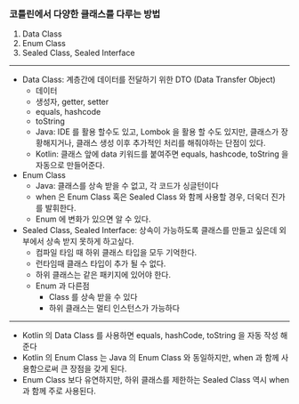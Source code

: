 ### 코틀린에서 다양한 클래스를 다루는 방법
1. Data Class
2. Enum Class
3. Sealed Class, Sealed Interface

---

- Data Class: 계층간에 데이터를 전달하기 위한 DTO (Data Transfer Object)
  - 데이터
  - 생성자, getter, setter
  - equals, hashcode
  - toString
  - Java: IDE 를 활용 할수도 있고, Lombok 을 활용 할 수도 있지만, 클래스가 장황해지거나, 클래스 생성 이후 추가적인 처리를 해줘야하는 단점이 있다.
  - Kotlin: 클래스 앞에 data 키워드를 붙여주면 equals, hashcode, toString 을 자동으로 만들어준다.
- Enum Class
  - Java: 클래스를 상속 받을 수 없고, 각 코드가 싱글턴이다
  - when 은 Enum Class 혹은 Sealed Class 와 함께 사용할 경우, 더욱더 진가를 발휘한다.
  - Enum 에 변화가 있으면 알 수 있다.
- Sealed Class, Sealed Interface: 상속이 가능하도록 클래스를 만들고 싶은데 외부에서 상속 받지 못하게 하고싶다.
  - 컴파일 타임 때 하위 클래스 타입을 모두 기억한다.
  - 런타임때 클래스 타입이 추가 될 수 없다.
  - 하위 클래스는 같은 패키지에 있어야 한다.
  - Enum 과 다른점
    - Class 를 상속 받을 수 있다
    - 하위 클래스는 멀티 인스턴스가 가능하다

---

- Kotlin 의 Data Class 를 사용하면 equals, hashCode, toString 을 자동 작성 해준다
- Kotlin 의 Enum Class 는 Java 의 Enum Class 와 동일하지만, when 과 함께 사용함으로써 큰 장점을 갖게 된다.
- Enum Class 보다 유연하지만, 하위 클래스를 제한하는 Sealed Class 역시 when 과 함께 주로 사용된다.

